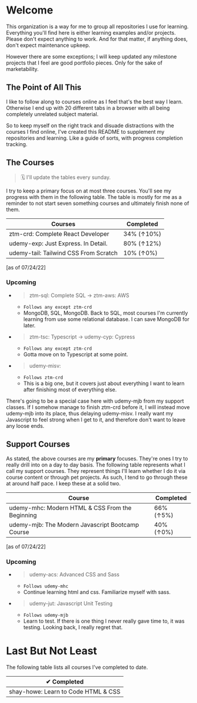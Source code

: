 # Welcome


This organization is a way for me to group all repositories I use for learning. Everything you'll find here is either
learning examples and/or projects. Please don't expect anything to work. And for that matter, if anything does, don't
expect maintenance upkeep.

However there are some exceptions; I will keep updated any milestone projects that I feel are good portfolio pieces.
Only for the sake of marketability.

## The Point of All This

I like to follow along to courses online as I feel that's the best way I learn. Otherwise I end up with 20 different
tabs in a browser with all being completely unrelated subject material.

So to keep myself on the right track and disuade distractions with the courses I find online, I've created this README
to supplement my repositories and learning. Like a guide of sorts, with progress completion tracking.

## The Courses

> 🗓 I'll update the tables every sunday.

I try to keep a primary focus on at most three courses. You'll see my progress with them in the following table. The 
table is mostly for me as a reminder to not start seven something courses and ultimately finish none of them.

|                     Courses                      |      Completed    |
| ------------------------------------------------ | ----------------- |
|    ztm-crd: Complete React Developer             |     34% (↑10%)    |
|  udemy-exp: Just Express. In Detail.             |     80% (↑12%)    |
| udemy-tail: Tailwind CSS From Scratch            |     10% (↑0%)    |

[as of 07/24/22]

### Upcoming

- > ztm-sql: Complete SQL → ztm-aws: AWS
  - `Follows any except ztm-crd`
  - MongoDB, SQL, MongoDB. Back to SQL, most courses I'm currently learning from use some relational database. I can
    save MongoDB for later.
- > ztm-tsc: Typescript → udemy-cyp: Cypress
  - `Follows any except ztm-crd`
  - Gotta move on to Typescript at some point.
- > udemy-misv: 
  - `Follows ztm-crd`
  - This is a big one, but it covers just about everything I want to learn after finishing most of everything else.

There's going to be a special case here with udemy-mjb from my support classes. If I somehow manage to finish
ztm-crd before it, I will instead move udemy-mjb into its place, thus delaying udemy-misv. I really want my Javascript
to feel strong when I get to it, and therefore don't want to leave any loose ends.

## Support Courses

As stated, the above courses are my **primary** focuses. They're ones I try to really drill into on a day to day basis. 
The following table represents what I call my support courses. They represent things I'll learn whether I do it via 
course content or through pet projects. As such, I tend to go through these at around half pace. I keep these at a 
solid two.

|               Course                             |     Completed    |
| ------------------------------------------------ | ---------------- |
| udemy-mhc: Modern HTML & CSS From the Beginning  |    66% (↑5%)    |
| udemy-mjb: The Modern Javascript Bootcamp Course |    40% (↑0%)     |

[as of 07/24/22]

### Upcoming

- > udemy-acs: Advanced CSS and Sass
  - `Follows udemy-mhc`
  - Continue learning html and css. Familiarize myself with sass.
- > udemy-jut: Javascript Unit Testing
  - `Follows udemy-mjb`
  - Learn to test. If there is one thing I never really gave time to, it was testing. Looking back, I really regret that.

# Last But Not Least

The following table lists all courses I've completed to date.

|                         ✔ Completed                        |
| ---------------------------------------------------------- |
|  shay-howe: Learn to Code HTML & CSS                       |
